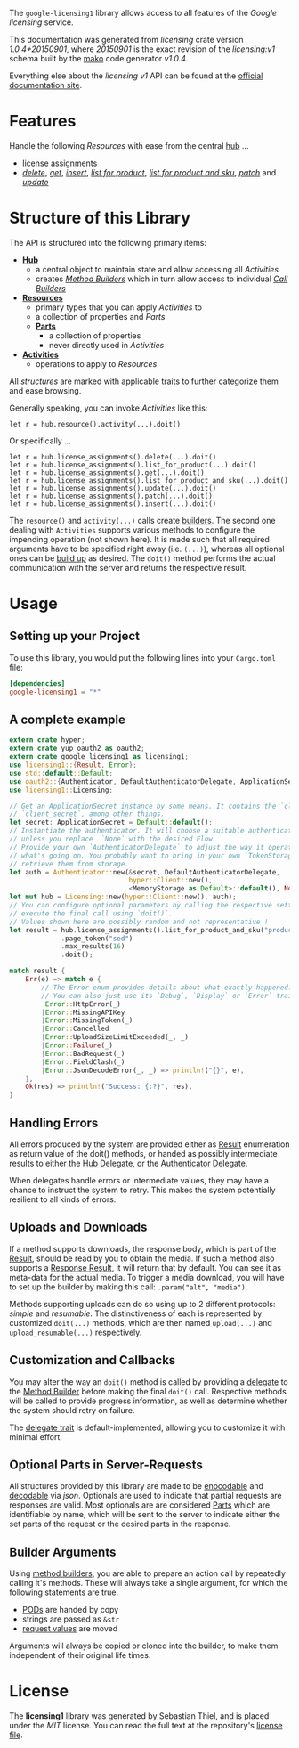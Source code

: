 <!---
DO NOT EDIT !
This file was generated automatically from 'src/mako/api/README.md.mako'
DO NOT EDIT !
-->
The `google-licensing1` library allows access to all features of the *Google licensing* service.

This documentation was generated from *licensing* crate version *1.0.4+20150901*, where *20150901* is the exact revision of the *licensing:v1* schema built by the [mako](http://www.makotemplates.org/) code generator *v1.0.4*.

Everything else about the *licensing* *v1* API can be found at the
[official documentation site](https://developers.google.com/google-apps/licensing/).
# Features

Handle the following *Resources* with ease from the central [hub](https://docs.rs/google-licensing1/1.0.4+20150901/google_licensing1/struct.Licensing.html) ... 

* [license assignments](https://docs.rs/google-licensing1/1.0.4+20150901/google_licensing1/struct.LicenseAssignment.html)
 * [*delete*](https://docs.rs/google-licensing1/1.0.4+20150901/google_licensing1/struct.LicenseAssignmentDeleteCall.html), [*get*](https://docs.rs/google-licensing1/1.0.4+20150901/google_licensing1/struct.LicenseAssignmentGetCall.html), [*insert*](https://docs.rs/google-licensing1/1.0.4+20150901/google_licensing1/struct.LicenseAssignmentInsertCall.html), [*list for product*](https://docs.rs/google-licensing1/1.0.4+20150901/google_licensing1/struct.LicenseAssignmentListForProductCall.html), [*list for product and sku*](https://docs.rs/google-licensing1/1.0.4+20150901/google_licensing1/struct.LicenseAssignmentListForProductAndSkuCall.html), [*patch*](https://docs.rs/google-licensing1/1.0.4+20150901/google_licensing1/struct.LicenseAssignmentPatchCall.html) and [*update*](https://docs.rs/google-licensing1/1.0.4+20150901/google_licensing1/struct.LicenseAssignmentUpdateCall.html)




# Structure of this Library

The API is structured into the following primary items:

* **[Hub](https://docs.rs/google-licensing1/1.0.4+20150901/google_licensing1/struct.Licensing.html)**
    * a central object to maintain state and allow accessing all *Activities*
    * creates [*Method Builders*](https://docs.rs/google-licensing1/1.0.4+20150901/google_licensing1/trait.MethodsBuilder.html) which in turn
      allow access to individual [*Call Builders*](https://docs.rs/google-licensing1/1.0.4+20150901/google_licensing1/trait.CallBuilder.html)
* **[Resources](https://docs.rs/google-licensing1/1.0.4+20150901/google_licensing1/trait.Resource.html)**
    * primary types that you can apply *Activities* to
    * a collection of properties and *Parts*
    * **[Parts](https://docs.rs/google-licensing1/1.0.4+20150901/google_licensing1/trait.Part.html)**
        * a collection of properties
        * never directly used in *Activities*
* **[Activities](https://docs.rs/google-licensing1/1.0.4+20150901/google_licensing1/trait.CallBuilder.html)**
    * operations to apply to *Resources*

All *structures* are marked with applicable traits to further categorize them and ease browsing.

Generally speaking, you can invoke *Activities* like this:

```Rust,ignore
let r = hub.resource().activity(...).doit()
```

Or specifically ...

```ignore
let r = hub.license_assignments().delete(...).doit()
let r = hub.license_assignments().list_for_product(...).doit()
let r = hub.license_assignments().get(...).doit()
let r = hub.license_assignments().list_for_product_and_sku(...).doit()
let r = hub.license_assignments().update(...).doit()
let r = hub.license_assignments().patch(...).doit()
let r = hub.license_assignments().insert(...).doit()
```

The `resource()` and `activity(...)` calls create [builders][builder-pattern]. The second one dealing with `Activities` 
supports various methods to configure the impending operation (not shown here). It is made such that all required arguments have to be 
specified right away (i.e. `(...)`), whereas all optional ones can be [build up][builder-pattern] as desired.
The `doit()` method performs the actual communication with the server and returns the respective result.

# Usage

## Setting up your Project

To use this library, you would put the following lines into your `Cargo.toml` file:

```toml
[dependencies]
google-licensing1 = "*"
```

## A complete example

```Rust
extern crate hyper;
extern crate yup_oauth2 as oauth2;
extern crate google_licensing1 as licensing1;
use licensing1::{Result, Error};
use std::default::Default;
use oauth2::{Authenticator, DefaultAuthenticatorDelegate, ApplicationSecret, MemoryStorage};
use licensing1::Licensing;

// Get an ApplicationSecret instance by some means. It contains the `client_id` and 
// `client_secret`, among other things.
let secret: ApplicationSecret = Default::default();
// Instantiate the authenticator. It will choose a suitable authentication flow for you, 
// unless you replace  `None` with the desired Flow.
// Provide your own `AuthenticatorDelegate` to adjust the way it operates and get feedback about 
// what's going on. You probably want to bring in your own `TokenStorage` to persist tokens and
// retrieve them from storage.
let auth = Authenticator::new(&secret, DefaultAuthenticatorDelegate,
                              hyper::Client::new(),
                              <MemoryStorage as Default>::default(), None);
let mut hub = Licensing::new(hyper::Client::new(), auth);
// You can configure optional parameters by calling the respective setters at will, and
// execute the final call using `doit()`.
// Values shown here are possibly random and not representative !
let result = hub.license_assignments().list_for_product_and_sku("productId", "skuId", "customerId")
             .page_token("sed")
             .max_results(16)
             .doit();

match result {
    Err(e) => match e {
        // The Error enum provides details about what exactly happened.
        // You can also just use its `Debug`, `Display` or `Error` traits
         Error::HttpError(_)
        |Error::MissingAPIKey
        |Error::MissingToken(_)
        |Error::Cancelled
        |Error::UploadSizeLimitExceeded(_, _)
        |Error::Failure(_)
        |Error::BadRequest(_)
        |Error::FieldClash(_)
        |Error::JsonDecodeError(_, _) => println!("{}", e),
    },
    Ok(res) => println!("Success: {:?}", res),
}

```
## Handling Errors

All errors produced by the system are provided either as [Result](https://docs.rs/google-licensing1/1.0.4+20150901/google_licensing1/enum.Result.html) enumeration as return value of 
the doit() methods, or handed as possibly intermediate results to either the 
[Hub Delegate](https://docs.rs/google-licensing1/1.0.4+20150901/google_licensing1/trait.Delegate.html), or the [Authenticator Delegate](https://docs.rs/yup-oauth2/*/yup_oauth2/trait.AuthenticatorDelegate.html).

When delegates handle errors or intermediate values, they may have a chance to instruct the system to retry. This 
makes the system potentially resilient to all kinds of errors.

## Uploads and Downloads
If a method supports downloads, the response body, which is part of the [Result](https://docs.rs/google-licensing1/1.0.4+20150901/google_licensing1/enum.Result.html), should be
read by you to obtain the media.
If such a method also supports a [Response Result](https://docs.rs/google-licensing1/1.0.4+20150901/google_licensing1/trait.ResponseResult.html), it will return that by default.
You can see it as meta-data for the actual media. To trigger a media download, you will have to set up the builder by making
this call: `.param("alt", "media")`.

Methods supporting uploads can do so using up to 2 different protocols: 
*simple* and *resumable*. The distinctiveness of each is represented by customized 
`doit(...)` methods, which are then named `upload(...)` and `upload_resumable(...)` respectively.

## Customization and Callbacks

You may alter the way an `doit()` method is called by providing a [delegate](https://docs.rs/google-licensing1/1.0.4+20150901/google_licensing1/trait.Delegate.html) to the 
[Method Builder](https://docs.rs/google-licensing1/1.0.4+20150901/google_licensing1/trait.CallBuilder.html) before making the final `doit()` call. 
Respective methods will be called to provide progress information, as well as determine whether the system should 
retry on failure.

The [delegate trait](https://docs.rs/google-licensing1/1.0.4+20150901/google_licensing1/trait.Delegate.html) is default-implemented, allowing you to customize it with minimal effort.

## Optional Parts in Server-Requests

All structures provided by this library are made to be [enocodable](https://docs.rs/google-licensing1/1.0.4+20150901/google_licensing1/trait.RequestValue.html) and 
[decodable](https://docs.rs/google-licensing1/1.0.4+20150901/google_licensing1/trait.ResponseResult.html) via *json*. Optionals are used to indicate that partial requests are responses 
are valid.
Most optionals are are considered [Parts](https://docs.rs/google-licensing1/1.0.4+20150901/google_licensing1/trait.Part.html) which are identifiable by name, which will be sent to 
the server to indicate either the set parts of the request or the desired parts in the response.

## Builder Arguments

Using [method builders](https://docs.rs/google-licensing1/1.0.4+20150901/google_licensing1/trait.CallBuilder.html), you are able to prepare an action call by repeatedly calling it's methods.
These will always take a single argument, for which the following statements are true.

* [PODs][wiki-pod] are handed by copy
* strings are passed as `&str`
* [request values](https://docs.rs/google-licensing1/1.0.4+20150901/google_licensing1/trait.RequestValue.html) are moved

Arguments will always be copied or cloned into the builder, to make them independent of their original life times.

[wiki-pod]: http://en.wikipedia.org/wiki/Plain_old_data_structure
[builder-pattern]: http://en.wikipedia.org/wiki/Builder_pattern
[google-go-api]: https://github.com/google/google-api-go-client

# License
The **licensing1** library was generated by Sebastian Thiel, and is placed 
under the *MIT* license.
You can read the full text at the repository's [license file][repo-license].

[repo-license]: https://github.com/Byron/google-apis-rsblob/master/LICENSE.md

